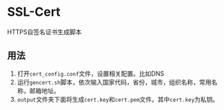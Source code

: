 # SSL-Cert
HTTPS自签名证书生成脚本

## 用法

1. 打开`cert_config.conf`文件，设置相关配置。比如DNS
2. 运行`gencert.sh`脚本，依次输入国家代码，省份，城市，组织名称，常用名称，邮箱地址。
3. `output`文件夹下面将生成`cert.key`和`cert.pem`文件。其中`cert.key`为私钥。